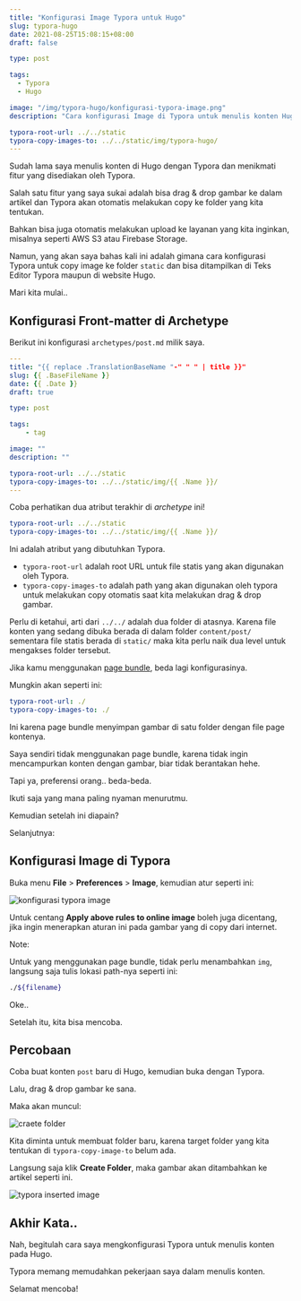 ```yaml
---
title: "Konfigurasi Image Typora untuk Hugo"
slug: typora-hugo
date: 2021-08-25T15:08:15+08:00
draft: false

type: post

tags:
  - Typora
  - Hugo

image: "/img/typora-hugo/konfigurasi-typora-image.png"
description: "Cara konfigurasi Image di Typora untuk menulis konten Hugo. Sehingga kamu bisa lebih produktif."

typora-root-url: ../../static
typora-copy-images-to: ../../static/img/typora-hugo/
---
```


Sudah lama saya menulis konten di Hugo dengan Typora dan menikmati fitur yang disediakan oleh Typora.

Salah satu fitur yang saya sukai adalah bisa drag & drop gambar ke dalam artikel dan Typora akan otomatis melakukan copy ke folder yang kita tentukan.

Bahkan bisa juga otomatis melakukan upload ke layanan yang kita inginkan, misalnya seperti AWS S3 atau Firebase Storage.

Namun, yang akan saya bahas kali ini adalah gimana cara konfigurasi Typora untuk copy image ke folder `static` dan bisa ditampilkan di Teks Editor Typora maupun di website Hugo.

Mari kita mulai..

## Konfigurasi Front-matter di Archetype

Berikut ini konfigurasi `archetypes/post.md` milik saya.

```yaml
---
title: "{{ replace .TranslationBaseName "-" " " | title }}"
slug: {{ .BaseFileName }}
date: {{ .Date }}
draft: true

type: post

tags:
    - tag

image: ""
description: ""

typora-root-url: ../../static
typora-copy-images-to: ../../static/img/{{ .Name }}/
---
```

Coba perhatikan dua atribut terakhir di *archetype* ini!

```yaml
typora-root-url: ../../static
typora-copy-images-to: ../../static/img/{{ .Name }}/
```

Ini adalah atribut yang dibutuhkan Typora.

- `typora-root-url` adalah root URL untuk file statis yang akan digunakan oleh Typora.
- `typora-copy-images-to` adalah path yang akan digunakan oleh typora untuk melakukan copy otomatis saat kita melakukan drag & drop gambar.

Perlu di ketahui, arti dari `../../` adalah dua folder di atasnya. Karena file konten yang sedang dibuka berada di dalam folder `content/post/` sementara file statis berada di `static/` maka kita perlu naik dua level untuk mengakses folder tersebut.

Jika kamu menggunakan [page bundle](https://gohugo.io/content-management/page-bundles/), beda lagi konfigurasinya.

Mungkin akan seperti ini:

```yaml
typora-root-url: ./
typora-copy-images-to: ./
```

Ini karena page bundle menyimpan gambar di satu folder dengan file page kontenya.

Saya sendiri tidak menggunakan page bundle, karena tidak ingin mencampurkan konten dengan gambar, biar tidak berantakan hehe.

Tapi ya, preferensi orang.. beda-beda.

Ikuti saja yang mana paling nyaman menurutmu.

Kemudian setelah ini diapain?

Selanjutnya:

## Konfigurasi Image di Typora

Buka menu **File** > **Preferences** > **Image**, kemudian atur seperti ini:

![konfigurasi typora image](/img/typora-hugo/konfigurasi-typora-image.png)

Untuk centang **Apply above rules to online image** boleh juga dicentang, jika ingin menerapkan aturan ini pada gambar yang di copy dari internet.

Note:

Untuk yang menggunakan page bundle, tidak perlu menambahkan `img`, langsung saja tulis lokasi path-nya seperti ini:

```bash
./${filename}
```

Oke..

Setelah itu, kita bisa mencoba.

## Percobaan

Coba buat konten `post` baru di Hugo, kemudian buka dengan Typora.

Lalu, drag & drop gambar ke sana.

Maka akan muncul:

![craete folder](/img/typora-hugo/craete-folder.png)

Kita diminta untuk membuat folder baru, karena target folder yang kita tentukan di `typora-copy-image-to` belum ada.

Langsung saja klik **Create Folder**, maka gambar akan ditambahkan ke artikel seperti ini.

![typora inserted image](/img/typora-hugo/typora-inserted-image.png)

## Akhir Kata..

Nah, begitulah cara saya mengkonfigurasi Typora untuk menulis konten pada Hugo.

Typora memang memudahkan pekerjaan saya dalam menulis konten.

Selamat mencoba!